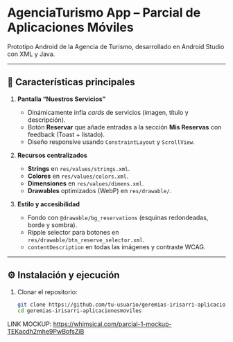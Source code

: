# AgenciaTurismo App – Parcial de Aplicaciones Móviles

Prototipo Android de la Agencia de Turismo, desarrollado en Android Studio con XML y Java.

---

## 🚀 Características principales

1. **Pantalla “Nuestros Servicios”**  
   - Dinámicamente infla _cards_ de servicios (imagen, título y descripción).  
   - Botón **Reservar** que añade entradas a la sección **Mis Reservas** con feedback (Toast + listado).  
   - Diseño responsive usando `ConstraintLayout` y `ScrollView`.

2. **Recursos centralizados**  
   - **Strings** en `res/values/strings.xml`.  
   - **Colores** en `res/values/colors.xml`.  
   - **Dimensiones** en `res/values/dimens.xml`.  
   - **Drawables** optimizados (WebP) en `res/drawable/`.

3. **Estilo y accesibilidad**  
   - Fondo con `@drawable/bg_reservations` (esquinas redondeadas, borde y sombra).  
   - Ripple selector para botones en `res/drawable/btn_reserve_selector.xml`.  
   - `contentDescription` en todas las imágenes y contraste WCAG.

---

## ⚙️ Instalación y ejecución

1. Clonar el repositorio:
   ```bash
   git clone https://github.com/tu-usuario/geremias-irisarri-aplicacionesmoviles.git
   cd geremias-irisarri-aplicacionesmoviles


LINK MOCKUP: https://whimsical.com/parcial-1-mockup-TEKacdh2mhe9PwBofsZiB
